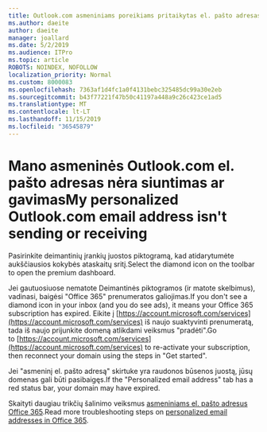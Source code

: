 ```yaml
---
title: Outlook.com asmeniniams poreikiams pritaikytas el. pašto adresas nėra siuntimas ar gavimas
ms.author: daeite
author: daeite
manager: joallard
ms.date: 5/2/2019
ms.audience: ITPro
ms.topic: article
ROBOTS: NOINDEX, NOFOLLOW
localization_priority: Normal
ms.custom: 8000083
ms.openlocfilehash: 7363af1d4fc1a0f4131bebc325485dc99a30e2eb
ms.sourcegitcommit: b43f77221f47b50c41197a448a9c26c423ce1ad5
ms.translationtype: MT
ms.contentlocale: lt-LT
ms.lasthandoff: 11/15/2019
ms.locfileid: "36545879"
---
```

# <a name="my-personalized-outlookcom-email-address-isnt-sending-or-receiving"></a><span data-ttu-id="67921-102">Mano asmeninės Outlook.com el. pašto adresas nėra siuntimas ar gavimas</span><span class="sxs-lookup"><span data-stu-id="67921-102">My personalized Outlook.com email address isn't sending or receiving</span></span>

<span data-ttu-id="67921-103">Pasirinkite deimantinių įrankių juostos piktogramą, kad atidarytumėte aukščiausios kokybės ataskaitų sritį.</span><span class="sxs-lookup"><span data-stu-id="67921-103">Select the diamond icon on the toolbar to open the premium dashboard.</span></span>

<span data-ttu-id="67921-104">Jei gautuosiuose nematote Deimantinės piktogramos (ir matote skelbimus), vadinasi, baigėsi "Office 365" prenumeratos galiojimas.</span><span class="sxs-lookup"><span data-stu-id="67921-104">If you don't see a diamond icon in your inbox (and you do see ads), it means your Office 365 subscription has expired.</span></span> <span data-ttu-id="67921-105">Eikite į [https://account.microsoft.com/services](https://account.microsoft.com/services) iš naujo suaktyvinti prenumeratą, tada iš naujo prijunkite domeną atlikdami veiksmus "pradėti".</span><span class="sxs-lookup"><span data-stu-id="67921-105">Go to [https://account.microsoft.com/services](https://account.microsoft.com/services) to re-activate your subscription, then reconnect your domain using the steps in "Get started".</span></span>

<span data-ttu-id="67921-106">Jei "asmeninį el. pašto adresą" skirtuke yra raudonos būsenos juostą, jūsų domenas gali būti pasibaigęs.</span><span class="sxs-lookup"><span data-stu-id="67921-106">If the "Personalized email address" tab has a red status bar, your domain may have expired.</span></span>

<span data-ttu-id="67921-107">Skaityti daugiau trikčių šalinimo veiksmus [asmeniniams el. pašto adresus Office 365](https://support.office.com/article/75416a58-b225-4c02-8c07-8979403b427b?wt.mc_id=Office_Outlook_com_Alchemy).</span><span class="sxs-lookup"><span data-stu-id="67921-107">Read more troubleshooting steps on [personalized email addresses in Office 365](https://support.office.com/article/75416a58-b225-4c02-8c07-8979403b427b?wt.mc_id=Office_Outlook_com_Alchemy).</span></span>